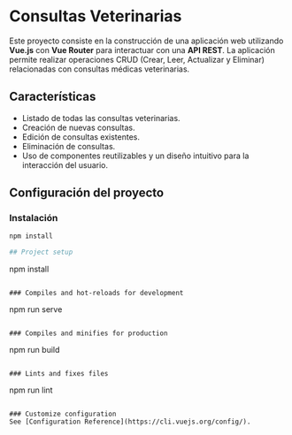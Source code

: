 # Consultas Veterinarias

Este proyecto consiste en la construcción de una aplicación web utilizando **Vue.js** con **Vue Router** para interactuar con una **API REST**. La aplicación permite realizar operaciones CRUD (Crear, Leer, Actualizar y Eliminar) relacionadas con consultas médicas veterinarias.

## Características

- Listado de todas las consultas veterinarias.
- Creación de nuevas consultas.
- Edición de consultas existentes.
- Eliminación de consultas.
- Uso de componentes reutilizables y un diseño intuitivo para la interacción del usuario.

## Configuración del proyecto

### Instalación
```bash
npm install

## Project setup
```
npm install
```

### Compiles and hot-reloads for development
```
npm run serve
```

### Compiles and minifies for production
```
npm run build
```

### Lints and fixes files
```
npm run lint
```

### Customize configuration
See [Configuration Reference](https://cli.vuejs.org/config/).
